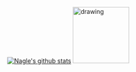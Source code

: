 [![Nagle's github stats](https://github-readme-stats.vercel.app/api?username=NagleZhang&show_icons=true&theme=tokyonight)](https://github.com/NagleZhang)
<img src="./images/bilibilinagle.jpg" alt="drawing" width="130"/>

<!--
![bilibili NagleZhang](./images/bilibilinagle.jpg=100x20)

[![meeko](https://img.shields.io/npm/dy/meeko.svg)](https://img.shields.io/npm/dy/meeko.svg)

**NagleZhang/NagleZhang** is a ✨ _special_ ✨ repository because its `README.md` (this file) appears on your GitHub profile.
